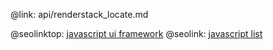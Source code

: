 @link: api/renderstack_locate.md

@seolinktop: [javascript ui framework](https://webix.com)
@seolink: [javascript list](https://webix.com/widget/list/)